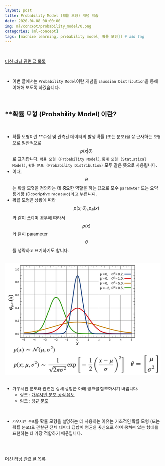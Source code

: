 ```yaml
---
layout: post
title: Probability Model (확률 모형) 개념 학습
date: 2020-08-08 00:00:00
img: ml/concept/probability_model/0.png
categories: [ml-concept] 
tags: [machine learning, probability model, 확률 모형]] # add tag
---
```


<br>

[머신 러닝 관련 글 목록](https://gaussian37.github.io/ml-concept-table/)

<br>

- 이번 글에서는 `Probability Model`이란 개념을 `Gaussian Distribution`을 통해 이해해 보도록 하겠습니다.

<br>

## **확률 모형 (Probability Model) 이란?

<br>

- 확률 모형이란 **수집 및 관측된 데이터의 발생 확률 (또는 분포)을 잘 근사하는 `모형`으로 일반적으로 $$ p(x \vert \theta) $$ 로 표기합니다. `확률 모형 (Probability Model)`, `통계 모형 (Statistical Model)`, `확률 분포 (Probability Distribution)` 모두 같은 뜻으로 사용됩니다.
- 이때, $$ \theta $$ 는 확률 모형을 정의하는 데 중요한 역할을 하는 값으로 모수 `parameter` 또는 요약 통계량 (Descriptive measure)라고 부릅니다.
- 확률 모형은 상황에 따라 $$ p(x; \theta), p_{\theta}(x) $$ 와 같이 쓰이며 경우에 따라서 $$ p(x) $$ 와 같이 parameter $$ \theta $$ 를 생략하고 표기하기도 합니다.

<br>
<center><img src="../assets/img/ml/concept/probability_model/1.png" alt="Drawing" style="width: 800px;"/></center>
<br>

- 가우시안 분포와 관련된 상세 설명은 아래 링크를 참조하시기 바랍니다.
    - 링크 : [가우시안 분포 공식 유도](https://gaussian37.github.io/math-pb-about_gaussian/#%EA%B0%80%EC%9A%B0%EC%8B%9C%EC%95%88-%EB%B6%84%ED%8F%AC-%EA%B3%B5%EC%8B%9D-%EC%9C%A0%EB%8F%84-1)
    - 링크 : [정규 분포](https://gaussian37.github.io/math-pb-normal_distribution)

<br>

- `가우시안 분포`를 확률 모형을 설명하는 데 사용하는 이유는 기초적인 확률 모형 (또는 확률 분포)로 관찰된 전체 데이터 집합이 평균을 중심으로 하여 뭉쳐져 있는 형태를 표현하는 데 가장 적합하기 때문입니다.

<br>




<br>

[머신 러닝 관련 글 목록](https://gaussian37.github.io/ml-concept-table/)

<br>